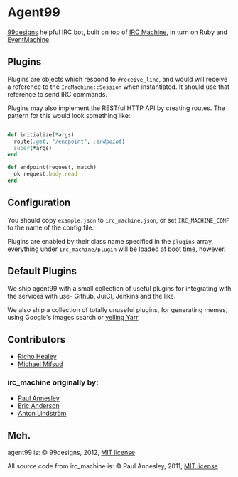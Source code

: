 Agent99
=======

[99designs](https://99designs.com) helpful IRC bot, built on top of [IRC Machine](https://github.com/pda/irc_machine), in turn on Ruby and [EventMachine](http://rubyeventmachine.com/).


Plugins
-------

Plugins are objects which respond to `#receive_line`, and would will receive a reference to the `IrcMachine::Session` when instantiated. It should use that reference to send IRC commands.

Plugins may also implement the RESTful HTTP API by creating routes. The pattern for this would look something like:

```ruby

def initialize(*args)
  route(:get, "/endpoint", :endpoint)
  super(*args)
end

def endpoint(request, match)
  ok request.body.read
end
```

Configuration
-------------

You should copy `example.json` to `irc_machine.json`, or set `IRC_MACHINE_CONF` to the name of the config file.

Plugins are enabled by their class name specified in the `plugins` array, everything under `irc_machine/plugin` will be loaded at boot time, however.

Default Plugins
---------------

We ship agent99 with a small collection of useful plugins for integrating with the services with use- Github, JuiCI, Jenkins and the like.

We also ship a collection of totally unuseful plugins, for generating memes, using Google's images search or [yelling Yarr](http://99designs.com/tech-blog/blog/2012/09/19/talk-like-a-pirate-day/)

Contributors
------------

* [Richo Healey](https://github.com/richo)
* [Michael Mifsud](https://github.com/xzyfer)

### irc_machine originally by:

* [Paul Annesley](https://github.com/pda)
* [Eric Anderson](https://github.com/ericanderson)
* [Anton Lindström](https://github.com/antonlindstrom)

Meh.
----

agent99 is:
© 99designs, 2012, [MIT license](http://www.opensource.org/licenses/mit-license.php)

All source code from irc_machine is:
© Paul Annesley, 2011, [MIT license](http://www.opensource.org/licenses/mit-license.php)
